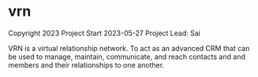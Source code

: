 # vrn
Copyright 2023
Project Start 2023-05-27
Project Lead: Sai


VRN is a virtual relationship network. To act as an advanced CRM that can be used to manage, maintain, communicate, and reach contacts and and members and their relationships to one another.